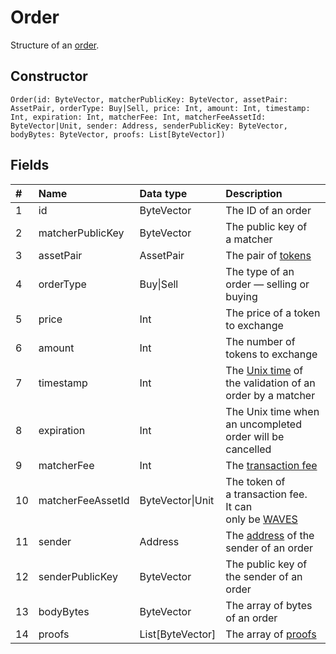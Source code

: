 # Order

Structure of an [order](/blockchain/binary-format/order-binary-format.md).

## Constructor

``` ride
Order(id: ByteVector, matcherPublicKey: ByteVector, assetPair: AssetPair, orderType: Buy|Sell, price: Int, amount: Int, timestamp: Int, expiration: Int, matcherFee: Int, matcherFeeAssetId: ByteVector|Unit, sender: Address, senderPublicKey: ByteVector, bodyBytes: ByteVector, proofs: List[ByteVector])
```

## Fields

|   #   | Name | Data type | Description |
| :--- | :--- | :--- | :--- |
| 1 | id | ByteVector | The ID of an order |
| 2 | matcherPublicKey | ByteVector | The public key of a matcher |
| 3 | assetPair | AssetPair | The pair of [tokens](/blockchain/token.md) |
| 4 | orderType | Buy&#124;Sell | The type of an order — selling or buying |
| 5 | price | Int | The price of a token to exchange |
| 6 | amount | Int | The number of tokens to exchange |
| 7 | timestamp | Int | The [Unix time](https://en.wikipedia.org/wiki/Unix-time) of the validation of an order by a matcher  |
| 8 | expiration | Int | The Unix time when an uncompleted order will be cancelled |
| 9 | matcherFee | Int | The [transaction fee](/blockchain/transaction-fee.md) |
| 10 | matcherFeeAssetId | ByteVector&#124;Unit | The token of a transaction fee.<br>It can only be [WAVES](/blockchain/token/waves.md) |
| 11 | sender | Address | The [address](/blockchain/address.md) of the sender of an order |
| 12 | senderPublicKey | ByteVector | The public key of the sender of an order |
| 13 | bodyBytes | ByteVector | The array of bytes of an order |
| 14 | proofs | List[ByteVector] | The array of [proofs](/blockchain/transaction-proof.md) |
